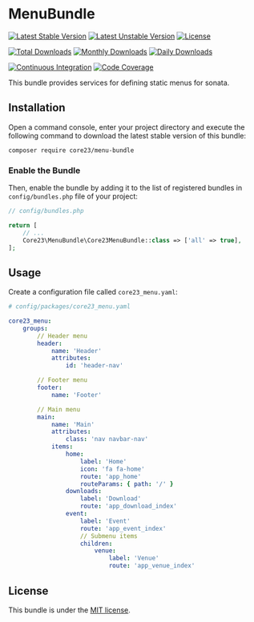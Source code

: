 MenuBundle
==========
[![Latest Stable Version](https://poser.pugx.org/core23/menu-bundle/v/stable)](https://packagist.org/packages/core23/menu-bundle)
[![Latest Unstable Version](https://poser.pugx.org/core23/menu-bundle/v/unstable)](https://packagist.org/packages/core23/menu-bundle)
[![License](https://poser.pugx.org/core23/menu-bundle/license)](LICENSE.md)

[![Total Downloads](https://poser.pugx.org/core23/menu-bundle/downloads)](https://packagist.org/packages/core23/menu-bundle)
[![Monthly Downloads](https://poser.pugx.org/core23/menu-bundle/d/monthly)](https://packagist.org/packages/core23/menu-bundle)
[![Daily Downloads](https://poser.pugx.org/core23/menu-bundle/d/daily)](https://packagist.org/packages/core23/menu-bundle)

[![Continuous Integration](https://github.com/core23/MenuBundle/workflows/Continuous%20Integration/badge.svg)](https://github.com/core23/MenuBundle/actions)
[![Code Coverage](https://codecov.io/gh/core23/MenuBundle/branch/master/graph/badge.svg)](https://codecov.io/gh/core23/MenuBundle)

This bundle provides services for defining static menus for sonata.

## Installation

Open a command console, enter your project directory and execute the following command to download the latest stable version of this bundle:

```
composer require core23/menu-bundle
```

### Enable the Bundle

Then, enable the bundle by adding it to the list of registered bundles in `config/bundles.php` file of your project:

```php
// config/bundles.php

return [
    // ...
    Core23\MenuBundle\Core23MenuBundle::class => ['all' => true],
];
```

## Usage

Create a configuration file called `core23_menu.yaml`:

```yaml
# config/packages/core23_menu.yaml

core23_menu:
    groups:
        // Header menu
        header:
            name: 'Header'
            attributes:
                id: 'header-nav'

        // Footer menu
        footer:
            name: 'Footer'

        // Main menu
        main:
            name: 'Main'
            attributes:
                class: 'nav navbar-nav'
            items:
                home:
                    label: 'Home'
                    icon: 'fa fa-home'
                    route: 'app_home'
                    routeParams: { path: '/' }
                downloads:
                    label: 'Download'
                    route: 'app_download_index'
                event:
                    label: 'Event'
                    route: 'app_event_index'
                    // Submenu items
                    children:
                        venue:
                            label: 'Venue'
                            route: 'app_venue_index'
```

## License

This bundle is under the [MIT license](LICENSE.md).

